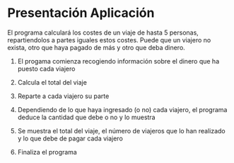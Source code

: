 # Presentación Aplicación

El programa calculará los costes de un viaje de hasta 5 personas, repartiendolos a partes iguales estos costes. Puede que un viajero no exista, otro que haya pagado de más y otro que deba dinero.

1. El progama comienza recogiendo información sobre el dinero que ha puesto cada viajero

2. Calcula el total del viaje

3. Reparte a cada viajero su parte

4. Dependiendo de lo que haya ingresado (o no) cada viajero, el programa deduce la cantidad que debe o no y lo muestra

5. Se muestra el total del viaje, el número de viajeros que lo han realizado y lo que debe de pagar cada viajero

6. Finaliza el programa
